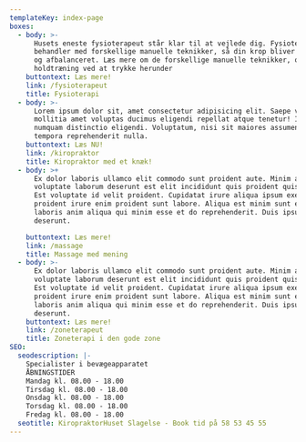 ```yaml
---
templateKey: index-page
boxes:
  - body: >-
      Husets eneste fysioterapeut står klar til at vejlede dig. Fysioterapeuten
      behandler med forskellige manuelle teknikker, så din krop bliver afspændt
      og afbalanceret. Læs mere om de forskellige manuelle teknikker, og om
      holdtræning ved at trykke herunder
    buttontext: Læs mere!
    link: /fysioterapeut
    title: Fysioterapi
  - body: >-
      Lorem ipsum dolor sit, amet consectetur adipisicing elit. Saepe voluptate
      mollitia amet voluptas ducimus eligendi repellat atque tenetur! Illum
      numquam distinctio eligendi. Voluptatum, nisi sit maiores assumenda
      tempora reprehenderit nulla.
    buttontext: Læs NU!
    link: /kiropraktor
    title: Kiropraktor med et knæk!
  - body: >+
      Ex dolor laboris ullamco elit commodo sunt proident aute. Minim aute
      voluptate laborum deserunt est elit incididunt quis proident quis ipsum.
      Est voluptate id velit proident. Cupidatat irure aliqua ipsum exercitation
      proident irure enim proident sunt labore. Aliqua est minim sunt ex eiusmod
      laboris anim aliqua qui minim esse et do reprehenderit. Duis ipsum sunt ex
      deserunt.

    buttontext: Læs mere!
    link: /massage
    title: Massage med mening
  - body: >-
      Ex dolor laboris ullamco elit commodo sunt proident aute. Minim aute
      voluptate laborum deserunt est elit incididunt quis proident quis ipsum.
      Est voluptate id velit proident. Cupidatat irure aliqua ipsum exercitation
      proident irure enim proident sunt labore. Aliqua est minim sunt ex eiusmod
      laboris anim aliqua qui minim esse et do reprehenderit. Duis ipsum sunt ex
      deserunt.
    buttontext: Læs mere!
    link: /zoneterapeut
    title: Zoneterapi i den gode zone
SEO:
  seodescription: |-
    Specialister i bevægeapparatet  
    ÅBNINGSTIDER  
    Mandag kl. 08.00 - 18.00
    Tirsdag kl. 08.00 - 18.00
    Onsdag kl. 08.00 - 18.00
    Torsdag kl. 08.00 - 18.00
    Fredag kl. 08.00 - 18.00
  seotitle: KiropraktorHuset Slagelse - Book tid på 58 53 45 55
---
```


